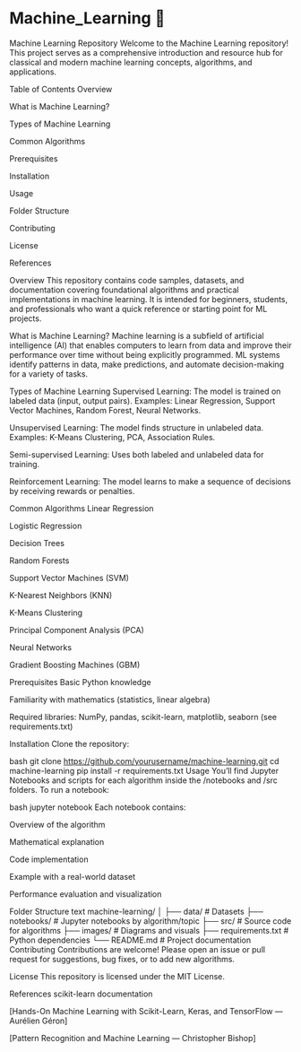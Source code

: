 # Machine_Learning 🚀

Machine Learning Repository
Welcome to the Machine Learning repository! This project serves as a comprehensive introduction and resource hub for classical and modern machine learning concepts, algorithms, and applications.

Table of Contents
Overview

What is Machine Learning?

Types of Machine Learning

Common Algorithms

Prerequisites

Installation

Usage

Folder Structure

Contributing

License

References

Overview
This repository contains code samples, datasets, and documentation covering foundational algorithms and practical implementations in machine learning. It is intended for beginners, students, and professionals who want a quick reference or starting point for ML projects.

What is Machine Learning?
Machine learning is a subfield of artificial intelligence (AI) that enables computers to learn from data and improve their performance over time without being explicitly programmed. ML systems identify patterns in data, make predictions, and automate decision-making for a variety of tasks.

Types of Machine Learning
Supervised Learning: The model is trained on labeled data (input, output pairs). Examples: Linear Regression, Support Vector Machines, Random Forest, Neural Networks.

Unsupervised Learning: The model finds structure in unlabeled data. Examples: K-Means Clustering, PCA, Association Rules.

Semi-supervised Learning: Uses both labeled and unlabeled data for training.

Reinforcement Learning: The model learns to make a sequence of decisions by receiving rewards or penalties.

Common Algorithms
Linear Regression

Logistic Regression

Decision Trees

Random Forests

Support Vector Machines (SVM)

K-Nearest Neighbors (KNN)

K-Means Clustering

Principal Component Analysis (PCA)

Neural Networks

Gradient Boosting Machines (GBM)

Prerequisites
Basic Python knowledge

Familiarity with mathematics (statistics, linear algebra)

Required libraries: NumPy, pandas, scikit-learn, matplotlib, seaborn (see requirements.txt)

Installation
Clone the repository:

bash
git clone https://github.com/yourusername/machine-learning.git
cd machine-learning
pip install -r requirements.txt
Usage
You’ll find Jupyter Notebooks and scripts for each algorithm inside the /notebooks and /src folders. To run a notebook:

bash
jupyter notebook
Each notebook contains:

Overview of the algorithm

Mathematical explanation

Code implementation

Example with a real-world dataset

Performance evaluation and visualization

Folder Structure
text
machine-learning/
│
├── data/                 # Datasets
├── notebooks/            # Jupyter notebooks by algorithm/topic
├── src/                  # Source code for algorithms
├── images/               # Diagrams and visuals
├── requirements.txt      # Python dependencies
└── README.md             # Project documentation
Contributing
Contributions are welcome! Please open an issue or pull request for suggestions, bug fixes, or to add new algorithms.

License
This repository is licensed under the MIT License.

References
scikit-learn documentation

[Hands-On Machine Learning with Scikit-Learn, Keras, and TensorFlow — Aurélien Géron]

[Pattern Recognition and Machine Learning — Christopher Bishop]

